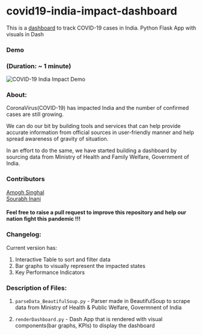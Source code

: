 # covid19-india-impact-dashboard
This is a [dashboard](http://covid19dashboard.pythonanywhere.com/) to track COVID-19 cases in India. Python Flask App with visuals in Dash

### Demo
### (Duration: ~ 1 minute)
![COVID-19 India Impact Demo](https://github.com/devAmoghS/covid19-india-impact-dashboard/blob/master/demo.gif)


### About:

CoronaVirus(COVID-19) has impacted India and the number of confirmed cases are still growing. 

We can do our bit by building tools and services that can help provide accurate information from official sources in user-friendly manner and help spread awareness of gravity of situation.

In an effort to do the same, we have started building a dashboard by sourcing data from Ministry of Health and Family Welfare, Government of India.


### Contributors
[Amogh Singhal](https://www.linkedin.com/in/amogh-singhal/) <br/>
[Sourabh Inani](https://www.linkedin.com/in/sourabh-inani-5b79464a/)

#### Feel free to raise a pull request to improve this repository and help our nation fight this pandemic !!!

### Changelog:
Current version has:
1. Interactive Table to sort and filter data
2. Bar graphs to visually represent the impacted states
3. Key Performance Indicators

### Description of Files:
1. `parseData_BeautifulSoup.py` - Parser made in BeautifulSoup to scrape data from Ministry of Health & Public Welfare, Govermnent of India

2. `renderDashboard.py` - Dash App that is rendered with visual components(bar graphs, KPIs) to display the dashboard
